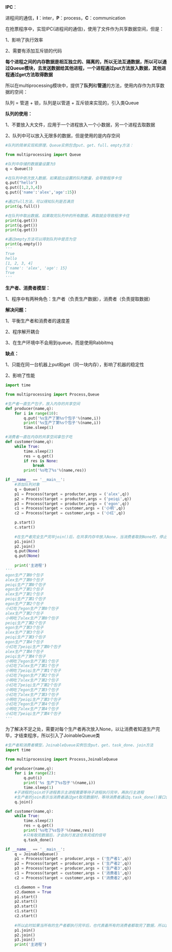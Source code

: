 **IPC**：

进程间的通信，**I**：inter，**P**：process，**C**：communication

在抢票程序中，实现IPC(进程间的通信)，使用了文件作为共享数据空间，但是：

1、影响了执行效率

2、需要有添加互斥锁的代码

**每个进程之间的内存数据是相互独立的、隔离的，所以无法互通数据，所以可以通过Queue模块，去发送数据给其他进程，一个进程通过put方法放入数据，其他进程通过get方法取得数据**

所以在multiprocessing模块中，提供了**队列**和**管道**的方法，使用内存作为共享数据的空间：

队列 = 管道 + 锁，队列是以管道 + 互斥锁来实现的，引入类Queue

**队列的使用：**

1、不要放入大文件，应用于一个进程放入一个小数据，另一个进程去取数据

2、队列中可以放入无限多的数据，但是使用的是内存空间

```python
#队列的简单实现和原理，Queue实例包含put、get、full、empty方法：

from multiprocessing import Queue

#队列中存储的数据量设置为3
q = Queue(3)

#在队列中依次放入数据，如果超出设置的队列数量，会导致程序卡住
q.put("hello")
q.put([1,2,3,4])
q.put({'name':'alex','age':15})

#通过full方法，可以得知队列是否满员
print(q.full())

#在队列中取出数据。如果取完队列中的所有数据，再取就会导致程序卡住
print(q.get())
print(q.get())
print(q.get())

#通过empty方法可以得到队列中是否为空
print(q.empty())
'''
True
hello
[1, 2, 3, 4]
{'name': 'alex', 'age': 15}
True
'''
```



**生产者、消费者模型：**

1、程序中有两种角色：生产者（负责生产数据），消费者（负责提取数据）

**解决问题：**

1、平衡生产者和消费者的速度差

2、程序解开耦合

3、在生产环境中不会用到queue，而是使用Rabbitmq

**缺点：**

1、只能在同一台机器上put和get（同一块内存），影响了机器的稳定性

2、影响了性能

```python
import time

from multiprocessing import Process,Queue

#生产者一直生产包子，放入内存的共享空间
def producer(name,q):
    for i in range(10):
        q.put('%s生产了第%s个包子'%(name,i))
        print('%s生产了第%s个包子'%(name,i))
        time.sleep(1)

#消费者一直在内存的共享空间拿包子吃
def customer(name,q):
    while True:
        time.sleep(2)
        res = q.get()
        if res is None:
            break
        print('%s吃了%s'%(name,res))

if __name__ == '__main__':
    #添加队列对象
    q = Queue()
    p1 = Process(target = producter,args = ('alex',q))
    p2 = Process(target = producter,args = ('peiqi',q))
    p3 = Process(target = producter,args = ('egon',q))
    c1 = Process(target = customer,args = ('小明',q))
    c2 = Process(target = customer,args = ('小红',q))

    p.start()
    c.start()
    
    #在生产者完全生产完毕join()后，在共享内存中放入None，当消费者取到None时，停止取数据，否则程序会卡住运行，一直在取数据，不足之处是有几个生产者，就需要最后传入几个None，来让消费者知道某个生产者已经生产完毕
    p1.join()
    p2.join()
    q.put(None)
    q.put(None)
    
    print('主进程')
'''
egon生产了第0个包子
alex生产了第0个包子
peiqi生产了第0个包子
egon生产了第1个包子
alex生产了第1个包子
peiqi生产了第1个包子
egon生产了第2个包子
小红吃了egon生产了第0个包子
alex生产了第2个包子
小明吃了alex生产了第0个包子
peiqi生产了第2个包子
egon生产了第3个包子
alex生产了第3个包子
peiqi生产了第3个包子
egon生产了第4个包子
小红吃了peiqi生产了第0个包子
alex生产了第4个包子
peiqi生产了第4个包子
小明吃了egon生产了第1个包子
小红吃了alex生产了第1个包子
小明吃了peiqi生产了第1个包子
小红吃了egon生产了第2个包子
小明吃了alex生产了第2个包子
小红吃了peiqi生产了第2个包子
小明吃了egon生产了第3个包子
小红吃了alex生产了第3个包子
小明吃了peiqi生产了第3个包子
小红吃了egon生产了第4个包子
小明吃了alex生产了第4个包子
小红吃了peiqi生产了第4个包子
'''
```



为了解决不足之处，需要对每个生产者再次放入None，以让消费者知道生产完毕，才结束程序，所以引入了JoinableQueue类

```python
#生产者和消费者模型，JoinableQueue实例包含put、get、task_done、join方法
import time

from multiprocessing import Process,JoinableQueue

def producer(name,q):
    for i in range(2):
        q.put(i)
        print('%s 生产了%s包子'%(name,i))
        time.sleep(1)
    #子进程的join对于进程表示主进程需要等待子进程执行完毕，再执行主进程
    #生产者的join表示当消费者通过get取完数据时，等待消费者通过q.task_done()接口告知生产者get完毕
    q.join()

def customer(name,q):
    while True:
        time.sleep(2)
        res = q.get()
        print('%s吃了%s包子'%(name,res))
        #只有取完数据后，才会执行发送任务完成的信号
        q.task_done()

if __name__ == '__main__':
    q = JoinableQueue()
    p1 = Process(target = producer,args = ('生产者1',q))
    p2 = Process(target = producer,args = ('生产者2',q))
    p3 = Process(target = producer,args = ('生产者3',q))
    c1 = Process(target = customer,args = ('消费者1',q))
    c2 = Process(target = customer,args = ('消费者2',q))

    c1.daemon = True
    c2.daemon = True
    p1.start()
    p2.start()
    p3.start()
    c1.start()
    c2.start()
	
    #所以此时如果当所有的生产者都执行完毕后，也代表着所有的消费者都取完了数据，所以此时的消费者进程也就没有了意义，其进程内在一直循环get数据，所以将消费者进程设置为守护进程，主程序执行完毕后，就结束掉消费者进程
    p1.join()
    p2.join()
    p3.join()
    print('主进程')
```

